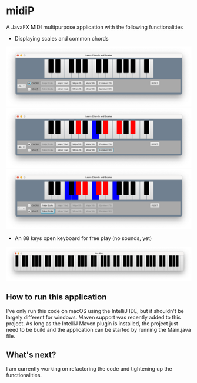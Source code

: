# midiP

A JavaFX MIDI multipurpose application with the following functionalities

- Displaying scales and common chords

![scales_chords_window_pic](pics/scales_chords_window.png)
![scales_chords_window_pic](pics/scales_chords_window_2.png)
![scales_chords_window_pic](pics/scales_chords_window_3.png)
- An 88 keys open keyboard for free play (no sounds, yet)

![free_play_window_pic](pics/free_play_window.png)

## How to run this application

I've only run this code on macOS using the IntelliJ IDE, but it shouldn't be largely different for windows.
Maven support was recently added to this project. As long as the IntelliJ Maven plugin is installed, the
project just need to be build and the application can be started by running the Main.java file.

## What's next?

I am currently working on refactoring the code and tightening up the functionalities.
